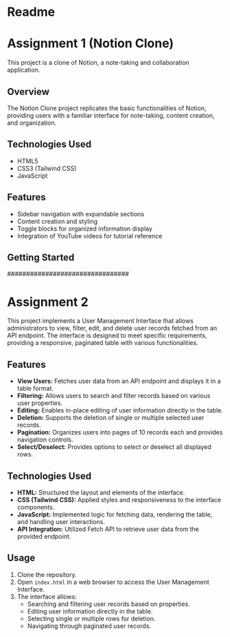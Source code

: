 # Readme


# Assignment 1 (Notion Clone)

This project is a clone of Notion, a note-taking and collaboration application.

## Overview

The Notion Clone project replicates the basic functionalities of Notion, providing users with a familiar interface for note-taking, content creation, and organization.

## Technologies Used

- HTML5
- CSS3 (Tailwind CSS)
- JavaScript

## Features

- Sidebar navigation with expandable sections
- Content creation and styling
- Toggle blocks for organized information display
- Integration of YouTube videos for tutorial reference

## Getting Started




################################
# Assignment 2

This project implements a User Management Interface that allows administrators to view, filter, edit, and delete user records fetched from an API endpoint. The interface is designed to meet specific requirements, providing a responsive, paginated table with various functionalities.

## Features

- **View Users:** Fetches user data from an API endpoint and displays it in a table format.
- **Filtering:** Allows users to search and filter records based on various user properties.
- **Editing:** Enables in-place editing of user information directly in the table.
- **Deletion:** Supports the deletion of single or multiple selected user records.
- **Pagination:** Organizes users into pages of 10 records each and provides navigation controls.
- **Select/Deselect:** Provides options to select or deselect all displayed rows.
  
## Technologies Used

- **HTML:** Structured the layout and elements of the interface.
- **CSS (Tailwind CSS):** Applied styles and responsiveness to the interface components.
- **JavaScript:** Implemented logic for fetching data, rendering the table, and handling user interactions.
- **API Integration:** Utilized Fetch API to retrieve user data from the provided endpoint.
  
## Usage

1. Clone the repository.
2. Open `index.html` in a web browser to access the User Management Interface.
3. The interface allows:
    - Searching and filtering user records based on properties.
    - Editing user information directly in the table.
    - Selecting single or multiple rows for deletion.
    - Navigating through paginated user records.


